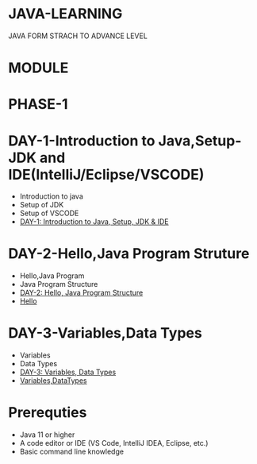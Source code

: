 # JAVA-LEARNING
JAVA FORM STRACH TO ADVANCE LEVEL

# MODULE
# PHASE-1
  # DAY-1-Introduction to Java,Setup-JDK and IDE(IntelliJ/Eclipse/VSCODE)
  - Introduction to java
  - Setup of JDK
  - Setup of VSCODE
  - [DAY-1: Introduction to Java, Setup, JDK & IDE](https://github.com/vinayakmishra4/JAVA-LEARNING/blob/main/DAY-1-Introduction-to-Java-Setup-JDK-IDE/DAY-1.txt)
  # DAY-2-Hello,Java Program Struture
  - Hello,Java Program
  - Java Program Structure
  - [DAY-2: Hello, Java Program Structure](https://github.com/vinayakmishra4/JAVA-LEARNING/blob/main/DAY-2-Hello-Java-Structure/DAY-2.txt)
  - [Hello](https://github.com/vinayakmishra4/JAVA-LEARNING/blob/main/DAY-2-Hello-Java-Structure/Hello.java)
  # DAY-3-Variables,Data Types
  - Variables
  - Data Types
  - [DAY-3: Variables, Data Types](https://github.com/vinayakmishra4/JAVA-LEARNING/blob/main/DAY-3-Variables-Datatypes/DAY-3.txt)
  - [Variables,DataTypes](https://github.com/vinayakmishra4/JAVA-LEARNING/blob/main/DAY-3-Variables-Datatypes/VaraDa.java)

# Prerequties
- Java 11 or higher
- A code editor or IDE (VS Code, IntelliJ IDEA, Eclipse, etc.)
- Basic command line knowledge

